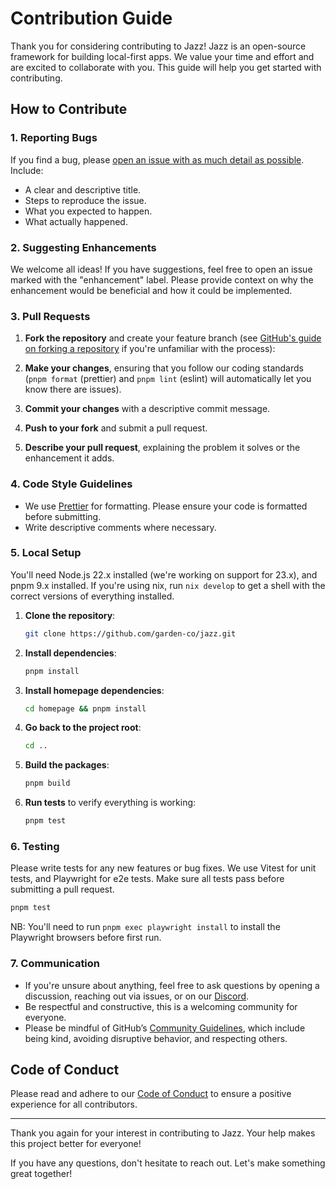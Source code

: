 # Contribution Guide

Thank you for considering contributing to Jazz! Jazz is an open-source framework for building local-first apps. We value your time and effort and are excited to collaborate with you. This guide will help you get started with contributing.

## How to Contribute

### 1. Reporting Bugs

If you find a bug, please [open an issue with as much detail as possible](https://github.com/garden-co/jazz/issues). Include:

- A clear and descriptive title.
- Steps to reproduce the issue.
- What you expected to happen.
- What actually happened.

### 2. Suggesting Enhancements

We welcome all ideas! If you have suggestions, feel free to open an issue marked with the "enhancement" label. Please provide context on why the enhancement would be beneficial and how it could be implemented.

### 3. Pull Requests

1. **Fork the repository** and create your feature branch (see [GitHub's guide on forking a repository](https://docs.github.com/en/get-started/quickstart/fork-a-repo) if you're unfamiliar with the process):

2. **Make your changes**, ensuring that you follow our coding standards (`pnpm format` (prettier) and `pnpm lint` (eslint) will automatically let you know there are issues).

3. **Commit your changes** with a descriptive commit message.

4. **Push to your fork** and submit a pull request.

5. **Describe your pull request**, explaining the problem it solves or the enhancement it adds.

### 4. Code Style Guidelines

- We use [Prettier](https://prettier.io/) for formatting. Please ensure your code is formatted before submitting.
- Write descriptive comments where necessary.

### 5. Local Setup

You'll need Node.js 22.x installed (we're working on support for 23.x), and pnpm 9.x installed. If you're using nix, run `nix develop` to get a shell with the correct versions of everything installed.

1. **Clone the repository**:
   ```bash
   git clone https://github.com/garden-co/jazz.git
   ```

2. **Install dependencies**:
   ```bash
   pnpm install
   ```

3. **Install homepage dependencies**:

   ```bash
   cd homepage && pnpm install
   ```

4. **Go back to the project root**:

   ```bash
   cd ..
   ```

4. **Build the packages**:

   ```bash
   pnpm build
   ```

5. **Run tests** to verify everything is working:
   ```bash
   pnpm test
   ```

### 6. Testing

Please write tests for any new features or bug fixes. We use Vitest for unit tests, and Playwright for e2e tests. Make sure all tests pass before submitting a pull request.

```bash
pnpm test
```

NB: You'll need to run `pnpm exec playwright install` to install the Playwright browsers before first run.

### 7. Communication

- If you're unsure about anything, feel free to ask questions by opening a discussion, reaching out via issues, or on our [Discord](https://discord.gg/utDMjHYg42).
- Be respectful and constructive, this is a welcoming community for everyone.
- Please be mindful of GitHub’s [Community Guidelines](https://docs.github.com/en/site-policy/github-terms/github-community-guidelines), which include being kind, avoiding disruptive behavior, and respecting others.

## Code of Conduct

Please read and adhere to our [Code of Conduct](./CODE_OF_CONDUCT.md) to ensure a positive experience for all contributors.

---

Thank you again for your interest in contributing to Jazz. Your help makes this project better for everyone!

If you have any questions, don't hesitate to reach out. Let's make something great together!

